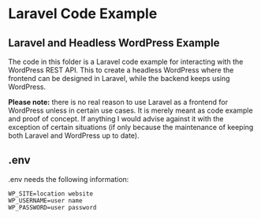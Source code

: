 # Laravel Code Example

## Laravel and Headless WordPress Example

The code in this folder is a  Laravel code example for interacting with the WordPress REST API. 
This to create a headless WordPress where the frontend can be designed in Laravel, while the backend keeps using WordPress. 


**Please note:** there is no real reason to use Laravel as a frontend for WordPress unless in certain use cases. It is merely meant as code example and proof of concept. If anything I would advise against it with the exception of certain situations (if only because the maintenance of keeping both Laravel and WordPress up to date). 

## .env

.env needs the following information: 

```
WP_SITE=location website
WP_USERNAME=user name
WP_PASSWORD=user password
```



